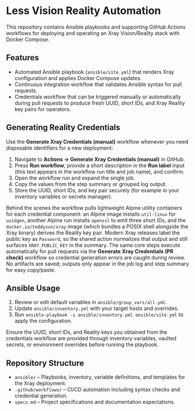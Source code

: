 # Less Vision Reality Automation

This repository contains Ansible playbooks and supporting GitHub Actions workflows for deploying and operating an Xray Vision/Reality stack with Docker Compose.

## Features
- Automated Ansible playbook (`ansible/site.yml`) that renders Xray configuration and applies Docker Compose updates.
- Continuous integration workflow that validates Ansible syntax for pull requests.
- Credentials workflow that can be triggered manually or automatically during pull requests to produce fresh UUID, short IDs, and Xray Reality key pairs for operators.

## Generating Reality Credentials
Use the **Generate Xray Credentials (manual)** workflow whenever you need disposable identifiers for a new deployment:

1. Navigate to **Actions → Generate Xray Credentials (manual)** in GitHub.
2. Press **Run workflow**, provide a short description in the **Run label** input (this text appears in the workflow run title and job name), and confirm.
3. Open the workflow run and expand the single job.
4. Copy the values from the step summary or grouped log output.
5. Store the UUID, short IDs, and key pair securely (for example in your inventory variables or secrets manager).

Behind the scenes the workflow pulls lightweight Alpine utility containers for each credential component: an Alpine image installs `util-linux` for `uuidgen`, another Alpine run installs `openssl` to emit three short IDs, and the `docker.io/teddysun/xray` image (which bundles a POSIX shell alongside the Xray binary) derives the Reality key pair. Modern Xray releases label the public key as `Password`, so the shared action normalizes that output and still surfaces `XRAY_PUBLIC_KEY` in the summary. The same core steps execute automatically for pull requests via the **Generate Xray Credentials (PR check)** workflow so credential generation errors are caught during review. No artifacts are saved; outputs only appear in the job log and step summary for easy copy/paste.

## Ansible Usage
1. Review or edit default variables in `ansible/group_vars/all.yml`.
2. Update `ansible/inventory.yml` with your target hosts and overrides.
3. Run `ansible-playbook -i ansible/inventory.yml ansible/site.yml` to apply the configuration.

Ensure the UUID, short IDs, and Reality keys you obtained from the credentials workflow are provided through inventory variables, vaulted secrets, or environment overrides before running the playbook.

## Repository Structure
- `ansible/` – Playbooks, inventory, variable definitions, and templates for the Xray deployment.
- `.github/workflows/` – CI/CD automation including syntax checks and credential generation.
- `specs.md` – Project specifications and documentation expectations.
